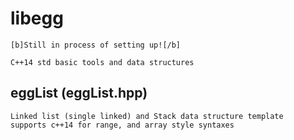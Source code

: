 # libegg

	[b]Still in process of setting up![/b]

	C++14 std basic tools and data structures

## eggList (eggList.hpp)
	
	Linked list (single linked) and Stack data structure template
	supports c++14 for range, and array style syntaxes



